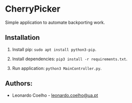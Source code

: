 # CherryPicker
Simple application to automate backporting work.

## Installation
1. Install pip: ```sudo apt install python3-pip```.

2. Install dependencies: ```pip3 install -r requirements.txt```.

3. Run application: ```python3 MainController.py```.

## Authors:

- Leonardo Coelho	- <leonardo.coelho@ua.pt>